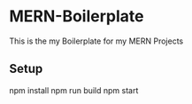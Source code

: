 # MERN-Boilerplate

This is the my Boilerplate for my MERN Projects

## Setup
npm install
npm run build
npm start
